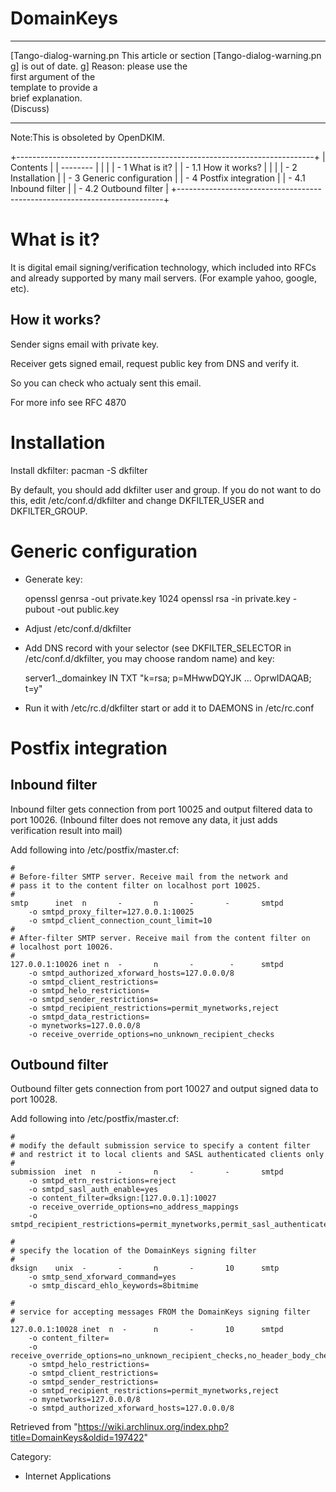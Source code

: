DomainKeys
==========

  ------------------------ ------------------------ ------------------------
  [Tango-dialog-warning.pn This article or section  [Tango-dialog-warning.pn
  g]                       is out of date.          g]
                           Reason: please use the   
                           first argument of the    
                           template to provide a    
                           brief explanation.       
                           (Discuss)                
  ------------------------ ------------------------ ------------------------

Note:This is obsoleted by OpenDKIM.

+--------------------------------------------------------------------------+
| Contents                                                                 |
| --------                                                                 |
|                                                                          |
| -   1 What is it?                                                        |
|     -   1.1 How it works?                                                |
|                                                                          |
| -   2 Installation                                                       |
| -   3 Generic configuration                                              |
| -   4 Postfix integration                                                |
|     -   4.1 Inbound filter                                               |
|     -   4.2 Outbound filter                                              |
+--------------------------------------------------------------------------+

What is it?
===========

It is digital email signing/verification technology, which included into
RFCs and already supported by many mail servers. (For example yahoo,
google, etc).

How it works?
-------------

Sender signs email with private key.

Receiver gets signed email, request public key from DNS and verify it.

So you can check who actualy sent this email.

For more info see RFC 4870

Installation
============

Install dkfilter: pacman -S dkfilter

By default, you should add dkfilter user and group. If you do not want
to do this, edit /etc/conf.d/dkfilter and change DKFILTER_USER and
DKFILTER_GROUP.

Generic configuration
=====================

-   Generate key:

    openssl genrsa -out private.key 1024
    openssl rsa -in private.key -pubout -out public.key

-   Adjust /etc/conf.d/dkfilter
-   Add DNS record with your selector (see DKFILTER_SELECTOR in
    /etc/conf.d/dkfilter, you may choose random name) and key:

    server1._domainkey IN TXT "k=rsa; p=MHwwDQYJK ... OprwIDAQAB; t=y"

-   Run it with /etc/rc.d/dkfilter start or add it to DAEMONS in
    /etc/rc.conf

Postfix integration
===================

Inbound filter
--------------

Inbound filter gets connection from port 10025 and output filtered data
to port 10026. (Inbound filter does not remove any data, it just adds
verification result into mail)

Add following into /etc/postfix/master.cf:

    #
    # Before-filter SMTP server. Receive mail from the network and
    # pass it to the content filter on localhost port 10025.
    #
    smtp      inet  n       -       n       -       -       smtpd
        -o smtpd_proxy_filter=127.0.0.1:10025
        -o smtpd_client_connection_count_limit=10
    #
    # After-filter SMTP server. Receive mail from the content filter on
    # localhost port 10026.
    #
    127.0.0.1:10026 inet n  -       n       -        -      smtpd
        -o smtpd_authorized_xforward_hosts=127.0.0.0/8
        -o smtpd_client_restrictions=
        -o smtpd_helo_restrictions=
        -o smtpd_sender_restrictions=
        -o smtpd_recipient_restrictions=permit_mynetworks,reject
        -o smtpd_data_restrictions=
        -o mynetworks=127.0.0.0/8
        -o receive_override_options=no_unknown_recipient_checks

Outbound filter
---------------

Outbound filter gets connection from port 10027 and output signed data
to port 10028.

Add following into /etc/postfix/master.cf:

    #
    # modify the default submission service to specify a content filter
    # and restrict it to local clients and SASL authenticated clients only
    #
    submission  inet  n     -       n       -       -       smtpd
        -o smtpd_etrn_restrictions=reject
        -o smtpd_sasl_auth_enable=yes
        -o content_filter=dksign:[127.0.0.1]:10027
        -o receive_override_options=no_address_mappings
        -o smtpd_recipient_restrictions=permit_mynetworks,permit_sasl_authenticated,reject

    #
    # specify the location of the DomainKeys signing filter
    #
    dksign    unix  -       -       n       -       10      smtp
        -o smtp_send_xforward_command=yes
        -o smtp_discard_ehlo_keywords=8bitmime

    #
    # service for accepting messages FROM the DomainKeys signing filter
    #
    127.0.0.1:10028 inet  n  -      n       -       10      smtpd
        -o content_filter=
        -o receive_override_options=no_unknown_recipient_checks,no_header_body_checks
        -o smtpd_helo_restrictions=
        -o smtpd_client_restrictions=
        -o smtpd_sender_restrictions=
        -o smtpd_recipient_restrictions=permit_mynetworks,reject
        -o mynetworks=127.0.0.0/8
        -o smtpd_authorized_xforward_hosts=127.0.0.0/8

Retrieved from
"https://wiki.archlinux.org/index.php?title=DomainKeys&oldid=197422"

Category:

-   Internet Applications
